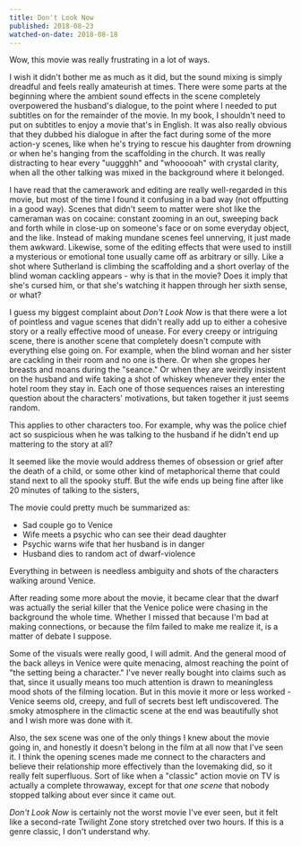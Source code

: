```yaml
---
title: Don't Look Now
published: 2018-08-23
watched-on-date: 2018-08-18
---
```


Wow, this movie was really frustrating in a lot of ways.

I wish it didn't bother me as much as it did, but the sound mixing is simply dreadful and feels really amateurish at times. There were some parts at the beginning where the ambient sound effects in the scene completely overpowered the husband's dialogue, to the point where I needed to put subtitles on for the remainder of the movie. In my book, I shouldn't need to put on subtitles to enjoy a movie that's in English. It was also really obvious that they dubbed his dialogue in after the fact during some of the more action-y scenes, like when he's trying to rescue his daughter from drowning or when he's hanging from the scaffolding in the church. It was really distracting to hear every "uuggghh" and "whooooah" with crystal clarity, when all the other talking was mixed in the background where it belonged.

I have read that the camerawork and editing are really well-regarded in this movie, but most of the time I found it confusing in a bad way (not offputting in a good way). Scenes that didn't seem to matter were shot like the cameraman was on cocaine: constant zooming in an out, sweeping back and forth while in close-up on someone's face or on some everyday object, and the like. Instead of making mundane scenes feel unnerving, it just made them awkward. Likewise, some of the editing effects that were used to instill a mysterious or emotional tone usually came off as arbitrary or silly. Like a shot where Sutherland is climbing the scaffolding and a short overlay of the blind woman cackling appears - why is that in the movie? Does it imply that she's cursed him, or that she's watching it happen through her sixth sense, or what?

I guess my biggest complaint about _Don't Look Now_ is that there were a lot of pointless and vague scenes that didn't really add up to either a cohesive story or a really effective mood of unease. For every creepy or intriguing scene, there is another scene that completely doesn't compute with everything else going on. For example, when the blind woman and her sister are cackling in their room and no one is there. Or when she gropes her breasts and moans during the "seance." Or when they are weirdly insistent on the husband and wife taking a shot of whiskey whenever they enter the hotel room they stay in. Each one of those sequences raises an interesting question about the characters' motivations, but taken together it just seems random.

This applies to other characters too. For example, why was the police chief act so suspicious when he was talking to the husband if he didn't end up mattering to the story at all?

It seemed like the movie would address themes of obsession or grief after the death of a child, or some other kind of metaphorical theme that could stand next to all the spooky stuff. But the wife ends up being fine after like 20 minutes of talking to the sisters,

The movie could pretty much be summarized as:

*    Sad couple go to Venice
*    Wife meets a psychic who can see their dead daughter
*    Psychic warns wife that her husband is in danger
*    Husband dies to random act of dwarf-violence

Everything in between is needless ambiguity and shots of the characters walking around Venice.

After reading some more about the movie, it became clear that the dwarf was actually the serial killer that the Venice police were chasing in the background the whole time. Whether I missed that because I'm bad at making connections, or because the film failed to make me realize it, is a matter of debate I suppose.

Some of the visuals were really good, I will admit. And the general mood of the back alleys in Venice were quite menacing, almost reaching the point of "the setting being a character." I've never really bought into claims such as that, since it usually means too much attention is drawn to meaningless mood shots of the filming location. But in this movie it more or less worked - Venice seems old, creepy, and full of secrets best left undiscovered. The smoky atmosphere in the climactic scene at the end was beautifully shot and I wish more was done with it.

Also, the sex scene was one of the only things I knew about the movie going in, and honestly it doesn't belong in the film at all now that I've seen it. I think the opening scenes made me connect to the characters and believe their relationship more effectively than the lovemaking did, so it really felt superfluous. Sort of like when a "classic" action movie on TV is actually a complete throwaway, except for that *one scene* that nobody stopped talking about ever since it came out.

_Don't Look Now_ is certainly not the worst movie I've ever seen, but it felt like a second-rate Twilight Zone story stretched over two hours. If this is a genre classic, I don't understand why.
